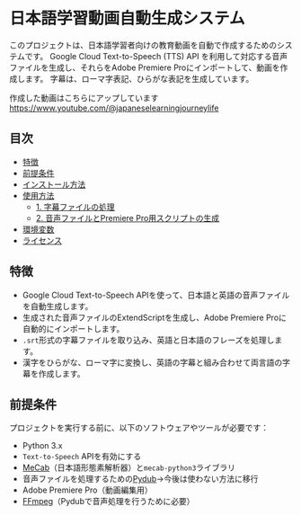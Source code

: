 # 日本語学習動画自動生成システム

このプロジェクトは、日本語学習者向けの教育動画を自動で作成するためのシステムです。
Google Cloud Text-to-Speech (TTS) API を利用して対応する音声ファイルを生成し、それらをAdobe Premiere Proにインポートして、動画を作成します。
字幕は、ローマ字表記、ひらがな表記を生成しています。

作成した動画はこちらにアップしています
https://www.youtube.com/@japaneselearningjourneylife


## 目次

- [特徴](#特徴)
- [前提条件](#前提条件)
- [インストール方法](#インストール方法)
- [使用方法](#使用方法)
  - [1. 字幕ファイルの処理](#1-字幕ファイルの処理)
  - [2. 音声ファイルとPremiere Pro用スクリプトの生成](#2-音声ファイルとpremiere-pro用スクリプトの生成)
- [環境変数](#環境変数)
- [ライセンス](#ライセンス)

## 特徴

- Google Cloud Text-to-Speech APIを使って、日本語と英語の音声ファイルを自動生成します。
- 生成された音声ファイルのExtendScriptを生成し、Adobe Premiere Proに自動的にインポートします。
- `.srt`形式の字幕ファイルを取り込み、英語と日本語のフレーズを処理します。
- 漢字をひらがな、ローマ字に変換し、英語の字幕と組み合わせて両言語の字幕を作成します。


## 前提条件

プロジェクトを実行する前に、以下のソフトウェアやツールが必要です：

- Python 3.x
- `Text-to-Speech` APIを有効にする
- [MeCab](https://taku910.github.io/mecab/)（日本語形態素解析器）と`mecab-python3`ライブラリ
- 音声ファイルを処理するための[Pydub](https://github.com/jiaaro/pydub)→今後は使わない方法に移行
- Adobe Premiere Pro（動画編集用）
- [FFmpeg](https://ffmpeg.org/download.html)（Pydubで音声処理を行うために必要）
